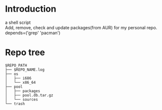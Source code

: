 Introduction
====

a shell script  
Add, remove, check and update packages(from AUR) for my personal repo.  
depends=('grep' 'pacman')

Repo tree
====

```
$REPO_PATH
├── $REPO_NAME.log
├── os
│   ├── i686
│   └── x86_64
├── pool
│   ├── packages
│   ├── pool.db.tar.gz
│   └── sources
└── trash
```
